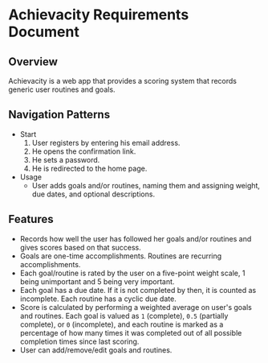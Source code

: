 # Achievacity Requirements Document
## Overview
Achievacity is a web app that provides a scoring system that records generic user routines and goals.

## Navigation Patterns
- Start
  1. User registers by entering his email address.
  2. He opens the confirmation link.
  3. He sets a password.
  4. He is redirected to the home page.
- Usage
  - User adds goals and/or routines, naming them and assigning weight, due dates, and optional descriptions.

## Features
- Records how well the user has followed her goals and/or routines and gives scores based on that success.
- Goals are one-time accomplishments. Routines are recurring accomplishments.
- Each goal/routine is rated by the user on a five-point weight scale, 1 being unimportant and 5 being very important.
- Each goal has a due date. If it is not completed by then, it is counted as incomplete. Each routine has a cyclic due date.
- Score is calculated by performing a weighted average on user's goals and routines. Each goal is valued as `1` (complete), `0.5` (partially complete), or `0` (incomplete), and each routine is marked as a percentage of how many times it was completed out of all possible completion times since last scoring.
- User can add/remove/edit goals and routines.

